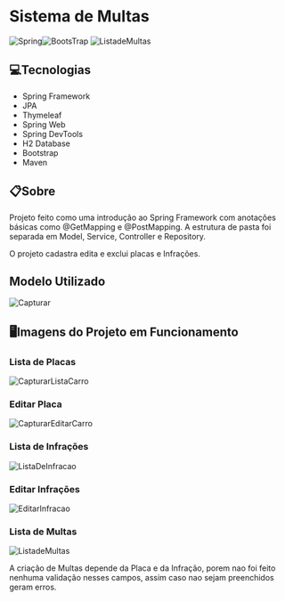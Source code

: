# Sistema de Multas
![Spring](https://img.shields.io/badge/Spring-6DB33F?style=for-the-badge&logo=spring&logoColor=white)![BootsTrap](https://img.shields.io/badge/Bootstrap-563D7C?style=for-the-badge&logo=bootstrap&logoColor=white)
![ListadeMultas](https://user-images.githubusercontent.com/71149968/163076627-4987986c-feb6-48b0-b521-2efb0a9eac01.PNG)


## 💻Tecnologias
  - Spring Framework
  - JPA
  - Thymeleaf
  - Spring Web
  - Spring DevTools
  - H2 Database
  - Bootstrap
  - Maven

## 📋Sobre
  Projeto feito como uma introdução ao Spring Framework com anotações básicas como @GetMapping e @PostMapping. A estrutura de pasta foi separada em Model, Service, Controller e Repository.
  
  O projeto cadastra edita e exclui placas e Infrações.
  
## Modelo Utilizado
![Capturar](https://user-images.githubusercontent.com/71149968/163076889-dd8ab498-9cfb-47c4-9639-1dfe1df42cd6.PNG)

  
## 🖥️Imagens do Projeto em Funcionamento
  ### Lista de Placas
![CapturarListaCarro](https://user-images.githubusercontent.com/71149968/163076518-8b6d0a7d-1239-4f0b-8e77-9b98a2207af4.PNG)
  
  ### Editar Placa
![CapturarEditarCarro](https://user-images.githubusercontent.com/71149968/163076568-b0d02718-bdc8-42f8-a1bd-967761d4476e.PNG)
 
  ### Lista de Infrações
![ListaDeInfracao](https://user-images.githubusercontent.com/71149968/163076590-f647e7ce-02d0-4f6f-86ad-2c55009448e2.PNG)

  ### Editar Infrações
![EditarInfracao](https://user-images.githubusercontent.com/71149968/163076608-d64e5402-bb97-4dee-bbdb-e51495be540a.PNG)
 
  ### Lista de Multas
![ListadeMultas](https://user-images.githubusercontent.com/71149968/163076627-4987986c-feb6-48b0-b521-2efb0a9eac01.PNG)

  A criação de Multas depende da Placa e da Infração, porem nao foi feito nenhuma validação nesses campos, assim caso nao sejam preenchidos geram erros.

